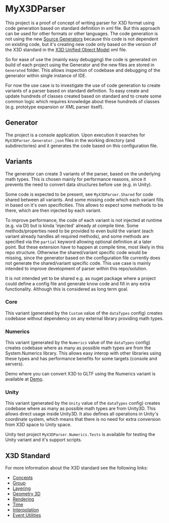# MyX3DParser
This project is a proof of concept of writing parser for X3D format using code generation based on standard definition in xml file.
But this approach can be used for other formats or other languages. 
The code generation is not using the new [Source Generators](https://docs.microsoft.com/en-us/dotnet/csharp/roslyn-sdk/source-generators-overview) because this code is not dependent on existing code,
but it's creating new code only based on the version of the X3D standard in the [X3D Unified Object Model](https://www.web3d.org/specifications/X3DUOM.html) xml file.

So for ease of use the (mainly easy debugging) the code is generated on build of each project using the Generator and the new files are stored in `Generated` folder. 
This allows inspection of codebase and debugging of the generator within single instance of IDE.

For now the use case is to investigate the use of code generation to create variants of a parser based on standard definition.
To easy create and update hundreds of classes created based on standard and to create some common logic which requires knowledge about these hundreds of classes (e.g. prototype expansion or XML parser itself).


## Generator

The project is a console application. Upon execution it searches for `MyX3DParser.Generator.json` files in the working directory (and subdirectories) and it generates the code based on this configuration file.

## Variants

The generator can create 3 variants of the parser, based on the underlying math types. This is chosen mainly for performance reasons, since it prevents the need to convert data structures before use (e.g. in Unity).

Some code is expected to be present, see `MyX3DParser.Shared` for code shared between all variants. And some missing code which each variant fills in based on it's own specificities.
This allows to expect some methods to be there, which are then injected by each variant.

To improve performance, the code of each variant is not injected at runtime (e.g. via DI) but is kinda 'injected' already at compile time. 
Some methods/properties need to be provided to even build the variant (each variant already handles all required methods), and some methods are specified via the `partial` keyword allowing optional definition at a later point.
But these extension have to happen at compile time, most likely in this repo structure. 
Otherwise the shared/variant specific code would be missing, since the generator based on the configuration file currently does not generate the shared/variant specific code. 
This use case is mainly intended to improve development of parser within this repo/solution. 

It is not intended yet to be shared e.g. as nuget package where a project could define a config file and generate know code and fill in any extra functionality. Although this is considered as long term goal.

### Core

This variant (generated by the `Custom` value of the `dataTypes` config) creates codebase without dependency on any external library providing math types.

### Numerics

This variant (generated by the `Numerics` value of the `dataTypes` config) creates codebase where as many as possible math types are from the System.Numerics library.
This allows easy interop with other libraries using these types and has performance benefits for some targets (console and servers).

Demo where you can convert X3D to GLTF using the Numerics variant is available at [Demo](https://mgrman.github.io/MyX3DParser/).

### Unity

This variant (generated by the `Unity` value of the `dataTypes` config) creates codebase where as many as possible math types are from Unity3D.
This allows direct usage inside Unity3D. It also defines all operations in Unity's coordinate system, which means that there is no need for extra conversion from X3D space to Unity space.

Unity test project `MyX3DParser.Numerics.Tests` is available for testing the Unity variant and it's support scripts.

## X3D Standard
For more information about the X3D standard see the following links:
- [Concepts](https://www.web3d.org/documents/specifications/19775-1/V3.3/Part01/concepts.html)
- [Group](https://www.web3d.org/documents/specifications/19775-1/V3.3/Part01/components/group.html)
- [Layering](https://www.web3d.org/documents/specifications/19775-1/V3.3/Part01/components/layering.html)
- [Geometry 3D](https://www.web3d.org/documents/specifications/19775-1/V3.2/Part01/components/geometry3D.html)
- [Rendering](https://www.web3d.org/documents/specifications/19775-1/V3.2/Part01/components/rendering.html)
- [Time](https://www.web3d.org/documents/specifications/19775-1/V3.2/Part01/components/time.html)
- [Interpolation](https://www.web3d.org/documents/specifications/19775-1/V3.2/Part01/components/interp.html)
- [Event Utilities](https://www.web3d.org/documents/specifications/19775-1/V3.3/Part01/components/utils.html)
